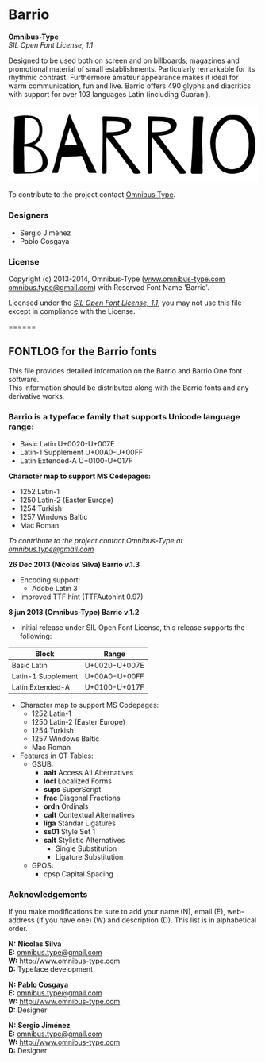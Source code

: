 # Barrio

**Omnibus-Type**  
*SIL Open Font License, 1.1*

Designed to be used both on screen and on billboards, magazines and promotional material of small establishments. Particularly remarkable for its rhythmic contrast. Furthermore amateur appearance makes it ideal for warm communication, fun and live. Barrio offers 490 glyphs and diacritics with support for over 103 languages ​​Latin (including Guarani). 

![Sample of Barrio.](Barrio.gif "Barrio")

To contribute to the project contact [Omnibus Type](http://omnibus-type.com/).

### Designers

* Sergio Jiménez
* Pablo Cosgaya

### License

Copyright (c) 2013-2014, Omnibus-Type (www.omnibus-type.com omnibus.type@gmail.com) with Reserved Font Name 'Barrio'.

Licensed under the [*SIL Open Font License, 1.1*](http://scripts.sil.org/OFL); you may not use this file except in compliance with the License.

======
## FONTLOG for the Barrio fonts

This file provides detailed information on the Barrio and Barrio One font software.  
This information should be distributed along with the Barrio fonts and any derivative works.

### Barrio is a typeface family that supports Unicode language range: 

* Basic Latin           U+0020-U+007E
* Latin-1 Supplement    U+00A0-U+00FF
* Latin Extended-A      U+0100-U+017F

**Character map to support MS Codepages:**
* 1252 Latin-1
* 1250 Latin-2 (Easter Europe)
* 1254 Turkish
* 1257 Windows Baltic
* Mac Roman

*To contribute to the project contact Omnibus-Type at omnibus.type@gmail.com*

**26 Dec 2013 (Nicolas Silva) Barrio v.1.3**
- Encoding support:
  - Adobe Latin 3
- Improved TTF hint (TTFAutohint 0.97)

**8 jun 2013 (Omnibus-Type) Barrio v.1.2**
- Initial release under SIL Open Font License, this release supports the following:  

Block              | Range
-------------------|--------------
Basic Latin        | U+0020-U+007E
Latin-1 Supplement | U+00A0-U+00FF
Latin Extended-A   | U+0100-U+017F

 
- Character map to support MS Codepages:  
  - 1252 Latin-1
  - 1250 Latin-2 (Easter Europe)
  - 1254 Turkish
  - 1257 Windows Baltic
  - Mac Roman
- Features in OT Tables:
  - GSUB:
    * **aalt** Access All Alternatives
    * **locl** Localized Forms
    * **sups** SuperScript
    * **frac** Diagonal Fractions
    * **ordn** Ordinals
    * **calt** Contextual Alternatives
    * **liga** Standar Ligatures
    * **ss01** Style Set 1
    * **salt** Stylistic Alternatives
      * Single Substitution
      * Ligature Substitution
  - GPOS:
    * cpsp Capital Spacing

### Acknowledgements

If you make modifications be sure to add your name (N), email (E), web-address
(if you have one) (W) and description (D). This list is in alphabetical order.

**N:** **Nicolas Silva**  
**E:** omnibus.type@gmail.com  
**W:** http://www.omnibus-type.com  
**D:** Typeface development  

**N:** **Pablo Cosgaya**  
**E:** omnibus.type@gmail.com  
**W:** http://www.omnibus-type.com  
**D:** Designer

**N:** **Sergio Jiménez**  
**E:** omnibus.type@gmail.com  
**W:** http://www.omnibus-type.com  
**D:** Designer